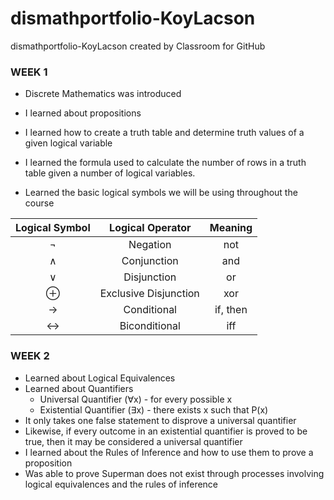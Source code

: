 # dismathportfolio-KoyLacson
dismathportfolio-KoyLacson created by Classroom for GitHub
### WEEK 1
* Discrete Mathematics was introduced

* I learned about propositions

* I learned how to create a truth table and determine truth values of a given logical variable

* I learned the formula used to calculate the number of rows in a truth table given a number of logical variables.

* Learned the basic logical symbols we will be using throughout the course

|Logical Symbol|Logical Operator|Meaning|
|:------------:|:--------------:|:-----:|
|¬             |Negation        |not    |
|∧             |Conjunction     |and    |
|∨             |Disjunction     |or     |
|⊕            |Exclusive Disjunction|xor|
|→              |Conditional    |if, then|
|↔              |Biconditional  |iff|


### WEEK 2
* Learned about Logical Equivalences
* Learned about Quantifiers
  * Universal Quantifier (∀x) - for every possible x
  * Existential Quantifier (∃x) - there exists x such that P(x)
* It only takes one false statement to disprove a universal quantifier
* Likewise, if every outcome in an existential quantifier is proved to be true, then it may be considered a universal quantifier
* I learned about the Rules of Inference and how to use them to prove a proposition
* Was able to prove Superman does not exist through processes involving logical equivalences and the rules of inference
  
